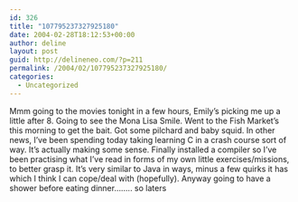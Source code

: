 ```yaml
---
id: 326
title: "107795237327925180"
date: 2004-02-28T18:12:53+00:00
author: deline
layout: post
guid: http://delineneo.com/?p=211
permalink: /2004/02/107795237327925180/
categories:
  - Uncategorized
---
```

Mmm going to the movies tonight in a few hours, Emily&#8217;s picking me up a little after 8. Going to see the Mona Lisa Smile. Went to the Fish Market&#8217;s this morning to get the bait. Got some pilchard and baby squid. In other news, I&#8217;ve been spending today taking learning C in a crash course sort of way. It&#8217;s actually making some sense. Finally installed a compiler so I&#8217;ve been practising what I&#8217;ve read in forms of my own little exercises/missions, to better grasp it. It&#8217;s very similar to Java in ways, minus a few quirks it has which I think I can cope/deal with (hopefully). Anyway going to have a shower before eating dinner&#8230;&#8230;.. so laters
